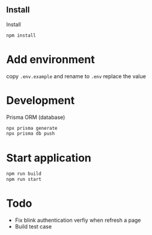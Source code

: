 ## Install

Install

```bash
npm install
```

# Add environment
copy ```.env.example``` and rename to ```.env```
replace the value


# Development
Prisma ORM (database)
```bash
npx prisma generate
npx prisma db push
```

# Start application
```bash
npm run build
npm run start
```


# Todo
- Fix blink authentication verfiy when refresh a page
- Build test case
